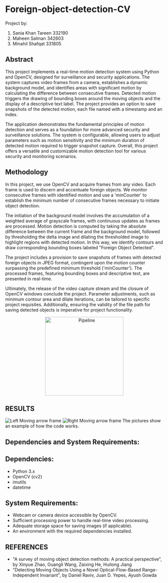 # Foreign-object-detection-CV
Project by: 
1. Sania Khan Tareen 332190
2. Maheen Salman 342603
3. Minahil Shafqat 331805
## Abstract
This project implements a real-time motion detection system using Python and OpenCV, designed for surveillance and security applications. The system captures video frames from a camera, establishes a dynamic background model, and identifies areas with significant motion by calculating the difference between consecutive frames. Detected motion triggers the drawing of bounding boxes around the moving objects and the display of a descriptive text label. The project provides an option to save snapshots of the detected motion, each file named with a timestamp and an index. 

The application demonstrates the fundamental principles of motion detection and serves as a foundation for more advanced security and surveillance solutions. The system is configurable, allowing users to adjust parameters such as motion sensitivity and the minimum duration of detected motion required to trigger snapshot capture. Overall, this project offers a versatile and customizable motion detection tool for various security and monitoring scenarios.
## Methodology
In this project, we use OpenCV and  acquire frames from any video. Each frame  is used to discern and accentuate foreign objects. We monitor consecutive frames with identified motion and use a 'minCounter' to establish the minimum number of consecutive frames necessary to initiate object detection.

The initiation of the background model involves the accumulation of a weighted average of grayscale frames, with continuous updates as frames are processed. Motion detection is computed by taking the absolute difference between the current frame and the background model, followed by thresholding the delta image and dilating the thresholded image to highlight regions with detected motion. In this way, we identify contours  and draw corresponding bounding boxes labeled "Foreign Object Detected". 

The project includes a provision to save snapshots of frames with detected foreign objects in JPEG format, contingent upon the motion counter surpassing the predefined minimum threshold ('minCounter'). The processed frames, featuring bounding boxes and descriptive text, are presented in real-time. 

Ultimately, the release of the video capture stream and the closure of OpenCV windows conclude the project. Parameter adjustments, such as minimum contour area and dilate iterations, can be tailored to specific project requisites. Additionally, ensuring the validity of the file path for saving detected objects is imperative for project functionality.
<p align="center">
  <img src="https://github.com/SK-Tareen/Foreign-object-detection-CV-/assets/87571978/6861c63f-8c43-41a7-927a-4e8a1cbc2771" alt="Pipeline" width="250" />
</p>

## RESULTS 
![Left Moving arrow frame](<https://github.com/SK-Tareen/BEE12_CV2_Moving-Foreign-Object-Detection_Sania-Khan/blob/main/Screenshot%202023-12-28%20011042.png?raw=true>)
![Right Moving arrow frame](<https://github.com/SK-Tareen/BEE12_CV2_Moving-Foreign-Object-Detection_Sania-Khan/blob/main/Screenshot%202023-12-28%20010747.png?raw=true>)
The pictures show an example of how the code works.
## Dependencies and System Requirements:
## Dependencies:

- Python 3.x
- OpenCV (cv2)
- imutils
- datetime

## System Requirements:

- Webcam or camera device accessible by OpenCV.
- Sufficient processing power to handle real-time video processing.
- Adequate storage space for saving images (if applicable).
- An environment with the required dependencies installed.

## REFERENCES

* "A survey of moving object detection methods: A practical perspective", by Xinyue Zhao, Guangli Wang, Zaixing He, Huilong Jiang
* "Detecting Moving Objects Using a Novel Optical-Flow-Based Range-Independent Invariant", by Daniel Raviv, Juan D. Yepes, Ayush Gowda

